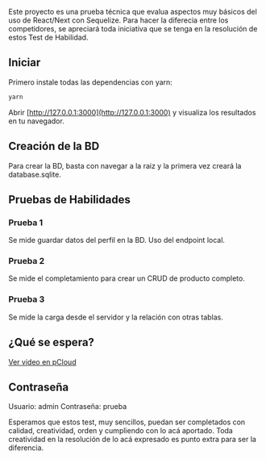 Este proyecto es una prueba técnica que evalua aspectos muy básicos del uso de React/Next con Sequelize. Para hacer la diferecia entre los competidores, se apreciará toda iniciativa que se tenga en la resolución de estos Test de Habilidad.

## Iniciar

Primero instale todas las dependencias con yarn:

```bash
yarn 
```

Abrir [http://127.0.0.1:3000](http://127.0.0.1:3000) y visualiza los resultados en tu navegador.

## Creación de la BD

Para crear la BD, basta con navegar a la raiz y la primera vez creará la database.sqlite.

## Pruebas de Habilidades

### Prueba 1

Se mide guardar datos del perfil en la BD. Uso del endpoint local.

### Prueba 2

Se mide el completamiento para crear un CRUD de producto completo.

### Prueba 3

Se mide la carga desde el servidor y la relación con otras tablas.

## ¿Qué se espera?

[Ver video en pCloud](https://u.pcloud.link/publink/show?code=XZogFY5Z3rUmCAhe6xpIvJltvsXG3mMLxdk0)

## Contraseña
Usuario: admin
Contraseña: prueba

Esperamos que estos test, muy sencillos, puedan ser completados con calidad, creatividad, orden y cumpliendo con lo acá aportado. Toda creatividad en la resolución de lo acá expresado es punto extra para ser la diferencia.

